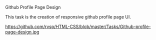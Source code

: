 Github Profile Page Design

This task is the creation of responsive github profile page UI.

https://github.com/rvsp/HTML-CSS/blob/master/Tasks/Github-profile-page-design.jpg
